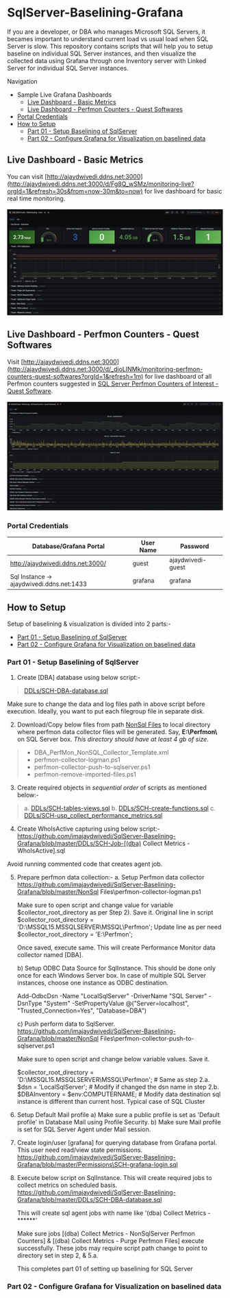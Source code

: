 # SqlServer-Baselining-Grafana
 
If you are a developer, or DBA who manages Microsoft SQL Servers, it becames important to understand current load vs usual load when SQL Server is slow. This repository contains scripts that will help you to setup baseline on individual SQL Server instances, and then visualize the collected data using Grafana through one Inventory server with Linked Server for individual SQL Server instances.

Navigation
 - Sample Live Grafana Dashboards
   - [Live Dashboard - Basic Metrics](#live-dashboard---basic-metrics)
   - [Live Dashboard - Perfmon Counters - Quest Softwares](#live-dashboard---perfmon-counters---quest-softwares)
 - [Portal Credentials](#portal-credentials)
 - [How to Setup](#how-to-setup)
   - [Part 01 - Setup Baselining of SqlServer](#part-01---setup-baselining-of-sqlserver)
   - [Part 02 - Configure Grafana for Visualization on baselined data](#part-02---configure-grafana-for-visualization-on-baselined-data)

## Live Dashboard - Basic Metrics
You can visit [http://ajaydwivedi.ddns.net:3000](http://ajaydwivedi.ddns.net:3000/d/Fg8Q_wSMz/monitoring-live?orgId=1&refresh=30s&from=now-30m&to=now) for live dashboard for basic real time monitoring.<br><br>
![](https://github.com/imajaydwivedi/Images/blob/master/SqlServer-Baselining-Grafana/SQLDBATools%20_%20Monitoring%20-%20Live.JPG) <br>

## Live Dashboard - Perfmon Counters - Quest Softwares
Visit [http://ajaydwivedi.ddns.net:3000](http://ajaydwivedi.ddns.net:3000/d/_dioLINMk/monitoring-perfmon-counters-quest-softwares?orgId=1&refresh=1m) for live dashboard of all Perfmon counters suggested in [SQL Server Perfmon Counters of Interest - Quest Software](https://drive.google.com/file/d/1LB7Joo6055T1FfPcholXByazOX55e5b8/view?usp=sharing).<br><br>
![](https://github.com/imajaydwivedi/Images/blob/master/SqlServer-Baselining-Grafana/SQLDBATools%20_%20Monitoring%20-%20Perfmon%20Counters%20-%20Quest%20Softwares.JPG) <br>

### Portal Credentials
Database/Grafana Portal | User Name | Password
------------ | --------- | ---------
http://ajaydwivedi.ddns.net:3000/ | guest | ajaydwivedi-guest
Sql Instance -> ajaydwivedi.ddns.net:1433 | grafana | grafana

## How to Setup
Setup of baselining & visualization is divided into 2 parts:-
- [Part 01 - Setup Baselining of SqlServer](#part-01-setup-baselining-of-sqlserver)
- [Part 02 - Configure Grafana for Visualization on baselined data](#part-02-configure-grafana-for-visualization-on-baselined-data)

### Part 01 - Setup Baselining of SqlServer
1. Create \[DBA\] database using below script:-<br>
> [DDLs/SCH-DBA-database.sql](DDLs/SCH-DBA-database.sql)<br>

Make sure to change the data and log files path in above script before execution. Ideally, you want to put each filegroup file in separate disk.<br>

2. Download/Copy below files from path [NonSql Files](NonSql%20Files) to local directory where perfmon data collector files will be generated. Say, **E:\Perfmon\\** on SQL Server box. *This directory should have at least 4 gb of size*.<br>

> * DBA_PerfMon_NonSQL_Collector_Template.xml
> * perfmon-collector-logman.ps1
> * perfmon-collector-push-to-sqlserver.ps1
> * perfmon-remove-imported-files.ps1

3. Create required objects in *sequential order* of scripts as mentioned below:-
> a. [DDLs/SCH-tables-views.sql](DDLs/SCH-tables-views.sql)
> b. [DDLs/SCH-create-functions.sql](DDLs/SCH-create-functions.sql)
> c. [DDLs/SCH-usp_collect_performance_metrics.sql](DDLs/SCH-usp_collect_performance_metrics.sql)

4. Create WhoIsActive capturing using below script:-
https://github.com/imajaydwivedi/SqlServer-Baselining-Grafana/blob/master/DDLs/SCH-Job-[(dba) Collect Metrics - WhoIsActive].sql

Avoid running commented code that creates agent job.

5. Prepare perfmon data collection:-
	a. Setup Perfmon data collector
	https://github.com/imajaydwivedi/SqlServer-Baselining-Grafana/blob/master/NonSql Files\perfmon-collector-logman.ps1
	
	Make sure to open script and change value for variable $collector_root_directory as per Step 2). Save it.
	Original line in script
	$collector_root_directory = 'D:\MSSQL15.MSSQLSERVER\MSSQL\Perfmon';
	Update line as per need
	$collector_root_directory = 'E:\Perfmon';
	
	Once saved, execute same. This will create Performance Monitor data collector named [DBA].
	
	b) Setup ODBC Data Source for SqlInstance. This should be done only once for each Windows Server box. In case of multiple SQL Server instances, choose one instance as ODBC destination. 
	
	Add-OdbcDsn -Name "LocalSqlServer" -DriverName "SQL Server" -DsnType "System" -SetPropertyValue @("Server=localhost", "Trusted_Connection=Yes", "Database=DBA")
	
	c) Push perform data to SqlServer.
	https://github.com/imajaydwivedi/SqlServer-Baselining-Grafana/blob/master/NonSql Files\perfmon-collector-push-to-sqlserver.ps1
	
	Make sure to open script and change below variable values. Save it.
	
	$collector_root_directory = 'D:\MSSQL15.MSSQLSERVER\MSSQL\Perfmon'; # Same as step 2.a.
	$dsn = 'LocalSqlServer'; # Modify if changed the dsn name in step 2.b.
	$DBAInventory = $env:COMPUTERNAME; # Modify data destination sql instance is different than current host. Typical case of SQL Cluster 
	
6. Setup Default Mail profile
	a) Make sure a public profile is set as 'Default profile' in Database Mail using Profile Security.
	<screenshot>
	b) Make sure Mail profile is set for SQL Server Agent under Mail session.
	<screenshot>
	
7. Create login/user [grafana] for querying database from Grafana portal. This user need read/view state permissions.
	https://github.com/imajaydwivedi/SqlServer-Baselining-Grafana/blob/master/Permissions\SCH-grafana-login.sql
	
8. Execute below script on SqlInstance. This will create required jobs to collect metrics on scheduled basis.
	https://github.com/imajaydwivedi/SqlServer-Baselining-Grafana/blob/master/DDLs/SCH-DBA-database.sql
	
	This will create sql agent jobs with name like '(dba) Collect Metrics - ******'
	
	Make sure jobs [(dba) Collect Metrics - NonSqlServer Perfmon Counters] & [(dba) Collect Metrics - Purge Perfmon Files] execute successfully. These jobs may require script path change to point to directory set in step 2, & 5.a.
	
	This completes part 01 of setting up baselining for SQL Server

### Part 02 - Configure Grafana for Visualization on baselined data

